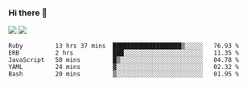 ### Hi there 👋

<!--
**sasharevzin/sasharevzin** is a ✨ _special_ ✨ repository because its `README.md` (this file) appears on your GitHub profile.

Here are some ideas to get you started:

- 🔭 I’m currently working on ...
- 🌱 I’m currently learning ...
- 👯 I’m looking to collaborate on ...
- 🤔 I’m looking for help with ...
- 💬 Ask me about ...
- 📫 How to reach me: ...
- 😄 Pronouns: ...
- ⚡ Fun fact: ...
-->

![](https://yusufozturk.vercel.app/api?username=sasharevzin&hide_title=true&include_all_commits=true&count_private=true&show_icons=true) ![](https://yusufozturk.vercel.app/api/top-langs/?username=sasharevzin&layout=compact&langs_count=10&hide=apacheconf,coffeescript)

<!--START_SECTION:waka-->
```text
Ruby         13 hrs 37 mins  ███████████████████▒░░░░░   76.93 % 
ERB          2 hrs           ███░░░░░░░░░░░░░░░░░░░░░░   11.35 % 
JavaScript   50 mins         █▒░░░░░░░░░░░░░░░░░░░░░░░   04.78 % 
YAML         24 mins         ▓░░░░░░░░░░░░░░░░░░░░░░░░   02.32 % 
Bash         20 mins         ▒░░░░░░░░░░░░░░░░░░░░░░░░   01.95 % 
```
<!--END_SECTION:waka-->

